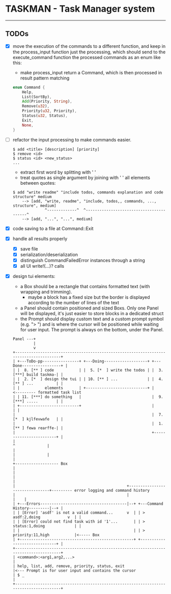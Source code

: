 # TASKMAN - Task Manager system
---

## TODOs

- [x] move the execution of the commands to a different function, and keep in the process_input function
	just the processing, which should send to the execute_command function the processed commands as an enum like this:

    - make process_input return a Command, which is then processed in result pattern matching

    ```rust
    enum Command {
        Help,
        List(SortBy),
        Add(Priority, String),
        Remove(u32),
        Priority(u32, Priority),
        Status(u32, Status),
        Exit,
        None,
    }
    ```

- [ ] refactor the input processing to make commands easier.
	
    ```
    $ add <title> [description] [priority]
    $ remove <id>
    $ status <id> <new_status>
    ...
    ```
	
	- extract first word by splitting with ' '
	- treat quotes as single argument by joining with ' ' all elements between quotes:

    ```
    $ add "write readme" "include todos, commands explanation and code structure" medium
        --> [add, "write, readme", "include, todos,, commands, ..., structure", medium]
                  ^-------------^  ^-----------------------------------------^
        --> [add, "...", "...", medium]
    ```

- [x] code saving to a file at Command::Exit

- [x] handle all results properly
    - [x] save file
    - [x] serialization/deserialization
    - [x] distinguish CommandFailedError instances through a string
    - [x] all UI write!(...)? calls

- [x] design tui elements:
	- a Box should be a rectangle that contains formatted text (with wrapping and trimming).
		- maybe a block has a fixed size but the border is displayed according to the number of lines of the text
	- a Panel should contain positioned and sized Boxs.
	  Only one Panel will be displayed, it's just easier to store blocks in a dedicated struct
	- the Prompt should display custom text and a custom prompt symbol (e.g. "> ")
	  and is where the cursor will be positioned while waiting for user input.
	  The prompt is always on the bottom, under the Panel.
	

    ```
    Panel ---+
             |
             v
    +---------------------------------------------------------------------------------------+
    | +---ToDo-pp----------------+ +---Doing-------------------+ +---Done-----------------+ |
    | |  8. [** ] code           | |  5. [*  ] write the todos | |  3. [***] build taskma-| |
    | |  2. [*  ] design the tui | | 10. [** ] ...             | |  4. [** ] ...          | |
    | |           elements       | +---------------------------+ |                     <--------- formatted task list
    | | 11. [***] do something   |                               |  9. [***] .....        | |
    | +--------------------------+                               |                        | |
    |                                                            |  7. [*  ] kjlfevwafe   | |
    |                                                            |  1. [** ] fewa rearffe-| |
    |                                                            +------------------------+ |
    |                                                                        ^              |
    |                                                                        |              |
    |                                                                        +------------------- Box
    |                                                                                       |
    |                                                                                       |
    |                                                 +--------------------------------+--------- error logging and command history
    |                                                 |                                |    |
    | +---Errors--------------------------------------|--+ +---Command History---------|--+ |
    | | [Error] 'asdf' is not a valid command...      v  | | > asdf:2,doing            v  | |
    | | [Error] could not find task with id '1'...       | | > status:1,doing             | |
    | |                                                  | | > priority:11,high           |<----- Box
    | +--------------------------------------------------+ +------------------------------+ |
    +---------------------------------------------------------------------------------------+     
    | <command>:<arg1,arg2,...>                                                             |
    | help, list, add, remove, priority, status, exit                                       |<--- Prompt is for user input and contains the cursor
    | $ _                                                                                   |
    +---------------------------------------------------------------------------------------+
    ```
